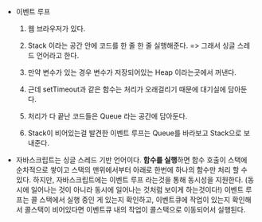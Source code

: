 - 이벤트 루프
    
    1. 웹 브라우저가 있다.
    
    2. Stack 이라는 공간 안에 코드를 한 줄 한 줄 실행해준다. => 그래서 싱글 스레드 언어라고 한다.
    
    3. 만약 변수가 있는 경우 변수가 저장되어있는 Heap 이라는곳에서 꺼낸다.
    
    4. 근데 setTimeout과 같은 함수는 처리가 오래걸리기 때문에 대기실에 담아둔다.
    
    5. 처리가 다 끝난 코드들은 Queue 라는 공간에 담아둔다.
    
    6. Stack이 비어있는걸 발견한 이벤트 루프는 Queue를 바라보고 Stack으로 보내준다. 
    
- 자바스크립트는 싱글 스레드 기반 언어이다. **함수를 실행**하면 함수 호출이 스택에 순차적으로 쌓이고 스택의 맨위에서부터 아래로 한번에 하나의 함수만 처리 할 수 있다. 하지만, 자바스크립트에는 이벤트 루프 라는것을 통해 동시성을 지원한다. (동시에 일어나는 것이 아니라 동시에 일어나는 것처럼 보이게 하는것이다!) 이벤트 루프는 콜 스택에서 실행 중인 게 있는지 확인하고,    이벤트큐에 작업이 있는지 확인해서 콜스택이 비어있다면 이벤트큐 내의 작업이 콜스택으로 이동되어서 실행된다.